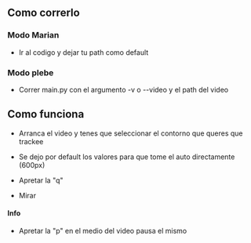 ## Como correrlo

### Modo Marian

* Ir al codigo y dejar tu path como default

### Modo plebe

* Correr main.py con el argumento -v o --video y el path del video

## Como funciona

* Arranca el video y tenes que seleccionar el contorno que queres que trackee

* Se dejo por default los valores para que tome el auto directamente (600px)

* Apretar la "q"

* Mirar


#### Info

* Apretar la "p" en el medio del video pausa el mismo